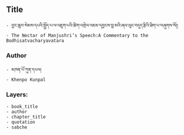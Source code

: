 ## Title
	- བྱང་ཆུབ་སེམས་དཔའི་སྤྱོད་པ་ལ་འཇུག་པའི་ཚིག་འགྲེལ་འཇམ་དབྱངས་བླ་མའི་ཞལ་ལུང་བདུད་རྩིའི་ཐིག་པ་བཞུགས་སོ།།
	- The Nectar of Manjushri’s Speech:A Commentary to the Bodhisatvacharyavatara

### Author
	- མཁན་པོ་ཀུན་དཔལ།
	- Khenpo Kunpal

### Layers:
	- book_title
	- author
	- chapter_title
	- quotation
	- sabche
